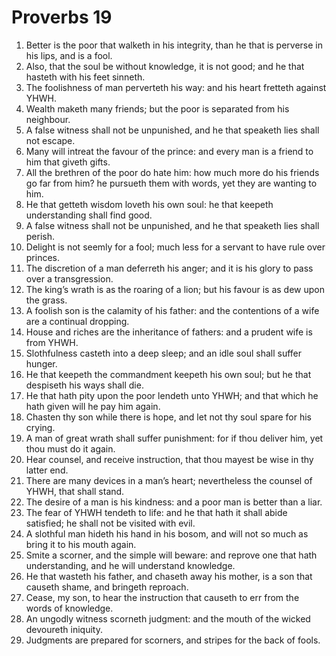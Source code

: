 ﻿# Proverbs 19
1. Better is the poor that walketh in his integrity, than he that is perverse in his lips, and is a fool. 
2. Also, that the soul be without knowledge, it is not good; and he that hasteth with his feet sinneth. 
3. The foolishness of man perverteth his way: and his heart fretteth against YHWH. 
4. Wealth maketh many friends; but the poor is separated from his neighbour. 
5. A false witness shall not be unpunished, and he that speaketh lies shall not escape. 
6. Many will intreat the favour of the prince: and every man is a friend to him that giveth gifts. 
7. All the brethren of the poor do hate him: how much more do his friends go far from him? he pursueth them with words, yet they are wanting to him. 
8. He that getteth wisdom loveth his own soul: he that keepeth understanding shall find good. 
9. A false witness shall not be unpunished, and he that speaketh lies shall perish. 
10. Delight is not seemly for a fool; much less for a servant to have rule over princes. 
11. The discretion of a man deferreth his anger; and it is his glory to pass over a transgression. 
12. The king’s wrath is as the roaring of a lion; but his favour is as dew upon the grass. 
13. A foolish son is the calamity of his father: and the contentions of a wife are a continual dropping. 
14. House and riches are the inheritance of fathers: and a prudent wife is from YHWH. 
15. Slothfulness casteth into a deep sleep; and an idle soul shall suffer hunger. 
16. He that keepeth the commandment keepeth his own soul; but he that despiseth his ways shall die. 
17. He that hath pity upon the poor lendeth unto YHWH; and that which he hath given will he pay him again. 
18. Chasten thy son while there is hope, and let not thy soul spare for his crying. 
19. A man of great wrath shall suffer punishment: for if thou deliver him, yet thou must do it again. 
20. Hear counsel, and receive instruction, that thou mayest be wise in thy latter end. 
21. There are many devices in a man’s heart; nevertheless the counsel of YHWH, that shall stand. 
22. The desire of a man is his kindness: and a poor man is better than a liar. 
23. The fear of YHWH tendeth to life: and he that hath it shall abide satisfied; he shall not be visited with evil. 
24. A slothful man hideth his hand in his bosom, and will not so much as bring it to his mouth again. 
25. Smite a scorner, and the simple will beware: and reprove one that hath understanding, and he will understand knowledge. 
26. He that wasteth his father, and chaseth away his mother, is a son that causeth shame, and bringeth reproach. 
27. Cease, my son, to hear the instruction that causeth to err from the words of knowledge. 
28. An ungodly witness scorneth judgment: and the mouth of the wicked devoureth iniquity. 
29. Judgments are prepared for scorners, and stripes for the back of fools. 
